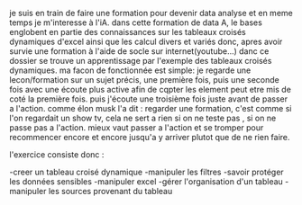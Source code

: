 je suis en train de faire une formation pour devenir data analyse et en meme temps je m'interesse à l'iA. dans cette formation de data A, le bases englobent en partie des connaissances sur les tableaux croisés dynamiques d'excel ainsi que les calcul divers et variés donc, apres avoir survie une formation à l'aide de socle sur internet(youtube...) danc ce dossier se trouve un apprentissage par l'exemple des tableaux croisés dynamiques. 
ma facon de fonctionnée est simple: je regarde une lecon/formation sur un sujet précis, une première fois, puis une seconde fois avec une écoute plus active afin de cqpter les element peut etre mis de coté la première fois. puis j'écoute une troisième fois juste avant de passer a l'action. 
comme élon musk l'a dit : regarder une formation, c'est comme si l'on regardait un show tv, cela ne sert a rien si on ne teste pas , si on ne passe pas a l'action. mieux vaut passer a l'action et se tromper pour recommencer encore et encore jusqu'a y arriver plutot que de ne rien faire.

l'exercice consiste donc :

-creer un tableau croisé dynamique
-manipuler les filtres
-savoir protéger les données sensibles
-manipuler excel
-gérer l'organisation d'un tableau
-manipuler les sources provenant du tableau
